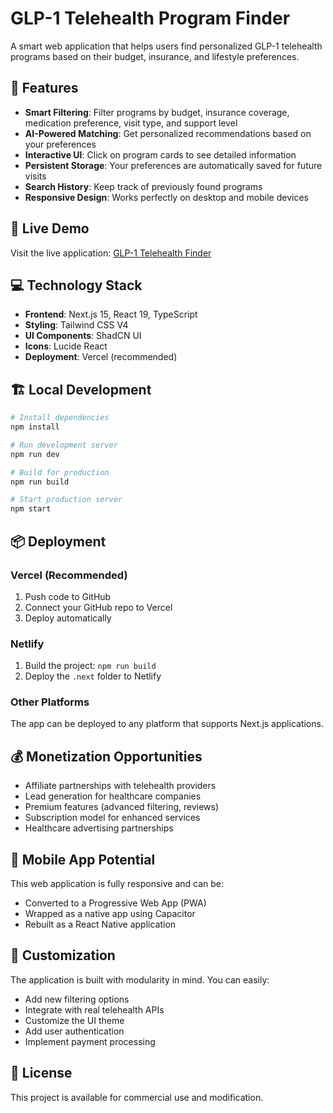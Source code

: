 # GLP-1 Telehealth Program Finder

A smart web application that helps users find personalized GLP-1 telehealth programs based on their budget, insurance, and lifestyle preferences.

## 🌟 Features

- **Smart Filtering**: Filter programs by budget, insurance coverage, medication preference, visit type, and support level
- **AI-Powered Matching**: Get personalized recommendations based on your preferences
- **Interactive UI**: Click on program cards to see detailed information
- **Persistent Storage**: Your preferences are automatically saved for future visits
- **Search History**: Keep track of previously found programs
- **Responsive Design**: Works perfectly on desktop and mobile devices

## 🚀 Live Demo

Visit the live application: [GLP-1 Telehealth Finder](https://your-domain.vercel.app)

## 💻 Technology Stack

- **Frontend**: Next.js 15, React 19, TypeScript
- **Styling**: Tailwind CSS V4
- **UI Components**: ShadCN UI
- **Icons**: Lucide React
- **Deployment**: Vercel (recommended)

## 🏗️ Local Development

```bash
# Install dependencies
npm install

# Run development server
npm run dev

# Build for production
npm run build

# Start production server
npm start
```

## 📦 Deployment

### Vercel (Recommended)
1. Push code to GitHub
2. Connect your GitHub repo to Vercel
3. Deploy automatically

### Netlify
1. Build the project: `npm run build`
2. Deploy the `.next` folder to Netlify

### Other Platforms
The app can be deployed to any platform that supports Next.js applications.

## 💰 Monetization Opportunities

- Affiliate partnerships with telehealth providers
- Lead generation for healthcare companies
- Premium features (advanced filtering, reviews)
- Subscription model for enhanced services
- Healthcare advertising partnerships

## 📱 Mobile App Potential

This web application is fully responsive and can be:
- Converted to a Progressive Web App (PWA)
- Wrapped as a native app using Capacitor
- Rebuilt as a React Native application

## 🔧 Customization

The application is built with modularity in mind. You can easily:
- Add new filtering options
- Integrate with real telehealth APIs
- Customize the UI theme
- Add user authentication
- Implement payment processing

## 📄 License

This project is available for commercial use and modification.
